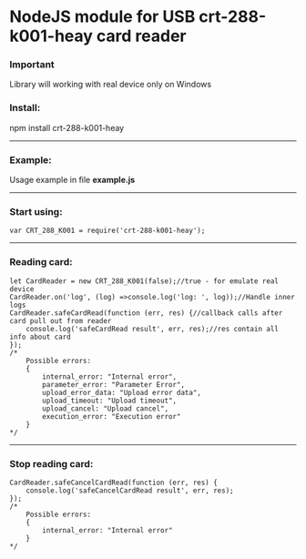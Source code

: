 # NodeJS module for USB crt-288-k001-heay card reader

### Important
Library will working with real device only on Windows

### Install:
npm install crt-288-k001-heay

----------

### Example:
Usage example in file **example.js**

----------

### Start using:
    var CRT_288_K001 = require('crt-288-k001-heay');

----------

### Reading card:
    let CardReader = new CRT_288_K001(false);//true - for emulate real device
    CardReader.on('log', (log) =>console.log('log: ', log));//Handle inner logs
    CardReader.safeCardRead(function (err, res) {//callback calls after card pull out from reader
        console.log('safeCardRead result', err, res);//res contain all info about card
    });
    /*
        Possible errors:
        {
            internal_error: "Internal error",
            parameter_error: "Parameter Error",
            upload_error_data: "Upload error data",
            upload_timeout: "Upload timeout",
            upload_cancel: "Upload cancel",
            execution_error: "Execution error"
        }
    */

----------

### Stop reading card:
    CardReader.safeCancelCardRead(function (err, res) {
        console.log('safeCancelCardRead result', err, res);
    });
    /*
        Possible errors:
        {
            internal_error: "Internal error"
        }
    */
    